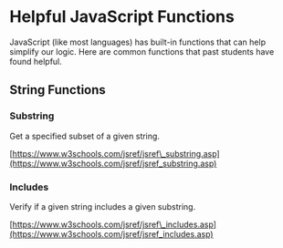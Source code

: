# Helpful JavaScript Functions

JavaScript \(like most languages\) has built-in functions that can help simplify our logic. Here are common functions that past students have found helpful.

## String Functions

### Substring

Get a specified subset of a given string.

[https://www.w3schools.com/jsref/jsref\_substring.asp](https://www.w3schools.com/jsref/jsref_substring.asp)

### Includes

Verify if a given string includes a given substring.

[https://www.w3schools.com/jsref/jsref\_includes.asp](https://www.w3schools.com/jsref/jsref_includes.asp)

